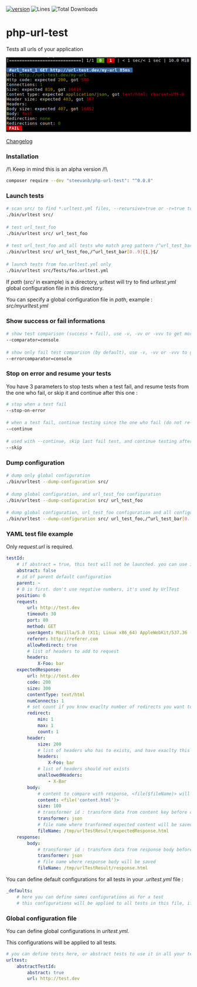 [![version](https://img.shields.io/badge/alpha-0.0.8-red.svg)](https://github.com/steevanb/php-url-test/tree/0.0.8)
![Lines](https://img.shields.io/badge/code%20lines-3106-green.svg)
![Total Downloads](https://poser.pugx.org/steevanb/php-url-test/downloads)

php-url-test
============

Tests all urls of your application

![Url test](example.jpg)

[Changelog](changelog.md)

### Installation

/!\ Keep in mind this is an alpha version /!\

```bash
composer require --dev "steevanb/php-url-test": "^0.0.8"
```

### Launch tests

```bash
# scan src/ to find *.urltest.yml files, --recursive=true or -r=true to do it recursively
./bin/urltest src/

# test url_test_foo
./bin/urltest src/ url_test_foo

# test url_test_foo and all tests who match preg pattern /^url_test_bar[0..9]{1,}$/
./bin/urltest src/ url_test_foo,/^url_test_bar[0..9]{1,}$/

# launch tests from foo.urltest.yml only
./bin/urltest src/Tests/foo.urltest.yml
```

If _path_ (_src/_ in example) is a directory, urltest will try to find _urltest.yml_ global configuration file in this directory.

You can specify a global configuration file in _path_, example : _src/myurltest.yml_

### Show success or fail informations

```bash
# show test comparison (success + fail), use -v, -vv or -vvv to get more informations
--comparator=console

# show only fail test comparison (by default), use -v, -vv or -vvv to get more informations
--errorcomparator=console
```

### Stop on error and resume your tests

You have 3 parameters to stop tests when a test fail, and resume tests from the one who fail, or skip it and continue after this one :

```bash
# stop when a test fail
--stop-on-error

# when a test fail, continue testing since the one who fail (do not re-test previous ones)
--continue

# used with --continue, skip last fail test, and continue testing after this one (do not re-test previous ones)
--skip
```

### Dump configuration

```bash
# dump only global configuration
./bin/urltest --dump-configuration src/

# dump global configuration, and url_test_foo configuration
./bin/urltest --dump-configuration src/ url_test_foo

# dump global configuration, url_test_foo configuration and all configurations who id match preg pattern /^url_test_bar[0..9]{1,}$/
./bin/urltest --dump-configuration src/ url_test_foo,/^url_test_bar[0..9]{1,}$/
```

### YAML test file example

Only _request.url_ is required.

```yaml
testId:
    # if abstract = true, this test will not be launched. you can use it as default configuration with parent: testId in another test
    abstract: false
    # id of parent default configuration
    parent: ~
    # 0 is first. don't use negative numbers, it's used by UrlTest
    position: 0
    request:
        url: http://test.dev
        timeout: 30
        port: 80
        method: GET
        userAgent: Mozilla/5.0 (X11; Linux x86_64) AppleWebKit/537.36 (KHTML, like Gecko) Chrome/56.0.2924.87 Safari/537.36
        referer: http://referer.com
        allowRedirect: true
        # list of headers to add to request
        headers:
            X-Foo: bar
    expectedResponse:
        url: http://test.dev
        code: 200
        size: 300
        contentType: text/html
        numConnects: 1
        # set count if you know exaclty number of redirects you want to test, or min/max
        redirect:
            min: 1
            max: 1
            count: 1
        header:
            size: 200
            # list of headers who has to exists, and have exaclty this value
            headers:
                X-Foo: bar
            # list of headers should not exists
            unallowedHeaders:
                - X-Bar
        body:
            # content to compare with response, <file($fileName)> will get content of $fileName
            content: <file('content.html')>
            size: 100
            # transformer id : transform data from content key before comparing it to response
            transformer: json
            # file name where tranformed expected content will be saved, if you need to test your transformer for example
            fileName: /tmp/urlTestResult/expectedResponse.html
    response:
        body:
            # transformer id : transform data from response body before comparing it to expected response
            transformer: json
            # file name where response body will be saved
            fileName: /tmp/urlTestResult/response.html
```

You can define default configurations for all tests in your _.urltest.yml_ file :
```yaml
_defaults:
    # here you can define sames configurations as for a test
    # this configurations will be applied to all tests in this file, if value is not defined, null or ~
```

### Global configuration file

You can define global configurations in _urltest.yml_.

This configurations will be applied to all tests.

```yaml
# you can define tests here, or abstract tests to use it in all your tests
urltest:
    abstractTestId:
        abstract: true
        url: http://test.dev
```
